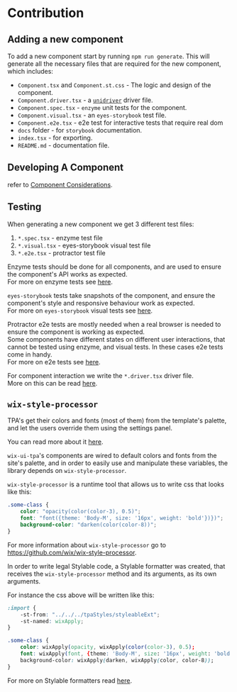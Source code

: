 # Contribution
## Adding a new component
To add a new component start by running `npm run generate`.
This will generate all the necessary files that are required for the new component, which includes:
* `Component.tsx` and `Component.st.css` - The logic and design of the component.
* `Component.driver.tsx` - a [`unidriver`](https://github.com/wix-incubator/unidriver) driver file.
* `Component.spec.tsx` - `enzyme` unit tests for the component.
* `Component.visual.tsx` - an `eyes-storybook` test file.
* `Component.e2e.tsx` - e2e test for interactive tests that require real dom
* `docs` folder - for `storybook` documentation.
* `index.tsx` - for exporting.
* `README.md` - documentation file.

## Developing A Component
refer to [Component Considerations](./COMPONENT_CONSIDERATIONS.md).

## Testing
When generating a new component we get 3 different test files:
1) `*.spec.tsx` - enzyme test file
2) `*.visual.tsx` - eyes-storybook visual test file
3) `*.e2e.tsx` - protractor test file

Enzyme tests should be done for all components, and are used to ensure the component's 
API works as expected.  
For more on enzyme tests see [here](https://github.com/wix/wix-style-react/blob/master/docs/contribution/TESTING.md#component-unit-tests).

`eyes-storybook` tests take snapshots of the component, and ensure the component's style and 
responsive behaviour work as expected.  
For more on `eyes-storybook` visual tests see [here](https://github.com/wix/wix-style-react/blob/master/docs/contribution/VISUAL_TESTING.md).

Protractor e2e tests are mostly needed when a real browser is needed to ensure the component
is working as expected.  
Some components have different states on different user interactions, that cannot be tested using enzyme, 
and visual tests. In these cases e2e tests come in handy.  
For more on e2e tests see [here](https://github.com/wix/wix-style-react/blob/master/docs/contribution/WRITING_E2E_TESTS.md).  

For component interaction we write the `*.driver.tsx` driver file.  
More on this can be read [here](https://github.com/wix/wix-style-react/blob/master/docs/contribution/TEST_DRIVERS_GUIDELINES.md).

 
## `wix-style-processor`
TPA's get their colors and fonts (most of them) from the template's palette, 
and let the users override them using the settings panel.

You can read more about it [here](https://dev.wix.com/docs/uiux-basics/site-components/#color).

`wix-ui-tpa`'s components are wired to default colors and fonts from the site's palette, 
and in order to easily use and manipulate these variables, the library depends on `wix-style-processor`.

`wix-style-processor` is a runtime tool that allows us to write css that looks like this:
```css
.some-class {
    color: "opacity(color(color-3), 0.5)";
    font: "font({theme: 'Body-M', size: '16px', weight: 'bold'})})";
    background-color: "darken(color(color-8))";
}
```

For more information about `wix-style-processor` go to https://github.com/wix/wix-style-processor.  

In order to write legal Stylable code, a Stylable formatter was created, that receives the 
`wix-style-processor` method and its arguments, as its own arguments.

For instance the css above will be written like this:
```css
:import {
    -st-from: "../../../tpaStyles/styleableExt";
    -st-named: wixApply;
}

.some-class {
    color: wixApply(opacity, wixApply(color(color-3), 0.5);
    font: wixApply(font, {theme: 'Body-M', size: '16px', weight: 'bold'})});
    background-color: wixApply(darken, wixApply(color, color-8));
}
``` 
For more on Stylable formatters read [here](https://stylable.io/docs/references/formatters).
